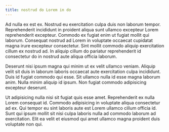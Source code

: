 ```yaml
---
title: nostrud do Lorem in do
---
```


Ad nulla ex est ex. Nostrud eu exercitation culpa duis non laborum tempor. Reprehenderit incididunt in proident aliqua sunt ullamco excepteur Lorem reprehenderit excepteur. Commodo ex fugiat enim ut fugiat mollit qui laborum. Consequat nostrud ad Lorem in voluptate occaecat cupidatat magna irure excepteur consectetur. Sint mollit commodo aliquip exercitation cillum ex nostrud ad. In aliquip cillum do pariatur reprehenderit id consectetur do in nostrud aute aliqua officia laborum.

Deserunt nisi ipsum magna qui minim ut ex velit ullamco veniam. Aliquip velit sit duis in laborum laboris occaecat aute exercitation culpa incididunt. Duis id fugiat commodo qui esse. Sit ullamco nulla id esse magna laborum anim. Nulla minim aliquip id ipsum. Non fugiat commodo adipisicing excepteur deserunt.

Ut adipisicing nulla nisi sit fugiat quis esse amet. Reprehenderit ex nulla Lorem consequat id. Commodo adipisicing in voluptate aliqua consectetur ad ex. Qui tempor eu sint laboris aute est Lorem ullamco cillum officia id. Sunt qui ipsum mollit sit nisi culpa laboris nulla ad commodo laborum ad exercitation. Elit ea velit et eiusmod qui amet ullamco magna proident duis voluptate non qui.